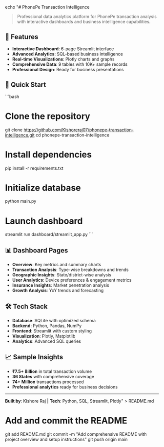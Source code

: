 echo "# PhonePe Transaction Intelligence

> Professional data analytics platform for PhonePe transaction analysis with interactive dashboards and business intelligence capabilities.

## 🎯 Features
- **Interactive Dashboard**: 6-page Streamlit interface
- **Advanced Analytics**: SQL-based business intelligence  
- **Real-time Visualizations**: Plotly charts and graphs
- **Comprehensive Data**: 9 tables with 10K+ sample records
- **Professional Design**: Ready for business presentations

## 🚀 Quick Start
\`\`\`bash
# Clone the repository
git clone https://github.com/Kishoreraj07/phonepe-transaction-intelligence.git
cd phonepe-transaction-intelligence

# Install dependencies
pip install -r requirements.txt

# Initialize database
python main.py

# Launch dashboard
streamlit run dashboard/streamlit_app.py
\`\`\`

## 📊 Dashboard Pages
- **Overview**: Key metrics and summary charts
- **Transaction Analysis**: Type-wise breakdowns and trends
- **Geographic Insights**: State/district-wise analysis
- **User Analytics**: Device preferences & engagement metrics
- **Insurance Insights**: Market penetration analysis
- **Growth Analysis**: YoY trends and forecasting

## 🛠️ Tech Stack
- **Database**: SQLite with optimized schema
- **Backend**: Python, Pandas, NumPy
- **Frontend**: Streamlit with custom styling
- **Visualization**: Plotly, Matplotlib
- **Analytics**: Advanced SQL queries

## 📈 Sample Insights
- **₹7.5+ Billion** in total transaction volume
- **36 States** with comprehensive coverage
- **74+ Million** transactions processed
- **Professional analytics** ready for business decisions

---
**Built by**: Kishore Raj | **Tech**: Python, SQL, Streamlit, Plotly" > README.md

# Add and commit the README
git add README.md
git commit -m "Add comprehensive README with project overview and setup instructions"
git push origin main
